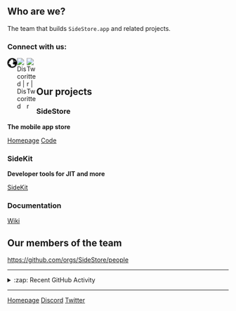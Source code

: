 <!-- 
Docs: How to use GitHub README and actions to auto-generate embedded content.
https://github.com/anuraghazra/github-readme-stats
https://www.youtube.com/watch?v=n6d4KHSKqGk
https://github.com/rahuldkjain/github-profile-readme-generator
 -->

## Who are we?

The team that builds `SideStore.app` and related projects.

### Connect with us:

<!--
[![Website](https://img.shields.io/website?label=sidestore.io&style=for-the-badge&url=https://sidestore.io)](https://sidestore.io)
[![Twitter Follow](https://img.shields.io/twitter/follow/sidestore_io?color=1DA1F2&logo=twitter&style=for-the-badge)](https://twitter.com/intent/follow?original_referer=https%3A%2F%2Fgithub.com%2Fsidestore&screen_name=sidestore)
[![GitHub Followers](https://img.shields.io/github/followers/sidestore?style=for-the-badge)]()
[![GitHub Sponsors](https://img.shields.io/github/sponsors/sidestore?style=for-the-badge
)]() 
-->

[<img align="left" alt="sidestore.io" width="22px" src="https://raw.githubusercontent.com/iconic/open-iconic/master/svg/globe.svg" />][website]
[<img align="left" alt="Discord | Discord" width="22px" src="https://cdn.jsdelivr.net/npm/simple-icons@v3/icons/discord.svg" />][discord]
[<img align="left" alt="Twitter | Twitter" width="22px" src="https://cdn.jsdelivr.net/npm/simple-icons@v3/icons/twitter.svg" />][twitter]

<br />
<br />

## Our projects

### SideStore

__The mobile app store__

[Homepage][website]
[Code][git.sidestore]

### SideKit

__Developer tools for JIT and more__

[SideKit][git.sidekit]

### Documentation

[Wiki][wiki]

## Our members of the team

https://github.com/orgs/SideStore/people

---

<details>
  <summary>:zap: Recent GitHub Activity</summary>

<!--START_SECTION:activity-->
1. 🗣 Commented on [#692](https://github.com/SideStore/SideStore/issues/692) in [SideStore/SideStore](https://github.com/SideStore/SideStore)
2. ❗️ Opened issue [#698](https://github.com/SideStore/SideStore/issues/698) in [SideStore/SideStore](https://github.com/SideStore/SideStore)
3. ❗️ Opened issue [#697](https://github.com/SideStore/SideStore/issues/697) in [SideStore/SideStore](https://github.com/SideStore/SideStore)
4. ❗️ Closed issue [#692](https://github.com/SideStore/SideStore/issues/692) in [SideStore/SideStore](https://github.com/SideStore/SideStore)
5. 🗣 Commented on [#695](https://github.com/SideStore/SideStore/issues/695) in [SideStore/SideStore](https://github.com/SideStore/SideStore)
6. ❗️ Closed issue [#695](https://github.com/SideStore/SideStore/issues/695) in [SideStore/SideStore](https://github.com/SideStore/SideStore)
7. 🗣 Commented on [#695](https://github.com/SideStore/SideStore/issues/695) in [SideStore/SideStore](https://github.com/SideStore/SideStore)
8. 🗣 Commented on [#696](https://github.com/SideStore/SideStore/issues/696) in [SideStore/SideStore](https://github.com/SideStore/SideStore)
9. 🗣 Commented on [#692](https://github.com/SideStore/SideStore/issues/692) in [SideStore/SideStore](https://github.com/SideStore/SideStore)
10. 🗣 Commented on [#692](https://github.com/SideStore/SideStore/issues/692) in [SideStore/SideStore](https://github.com/SideStore/SideStore)
11. 🗣 Commented on [#692](https://github.com/SideStore/SideStore/issues/692) in [SideStore/SideStore](https://github.com/SideStore/SideStore)
12. 🗣 Commented on [#692](https://github.com/SideStore/SideStore/issues/692) in [SideStore/SideStore](https://github.com/SideStore/SideStore)
13. 🗣 Commented on [#692](https://github.com/SideStore/SideStore/issues/692) in [SideStore/SideStore](https://github.com/SideStore/SideStore)
14. 🗣 Commented on [#695](https://github.com/SideStore/SideStore/issues/695) in [SideStore/SideStore](https://github.com/SideStore/SideStore)
15. 🗣 Commented on [#692](https://github.com/SideStore/SideStore/issues/692) in [SideStore/SideStore](https://github.com/SideStore/SideStore)
16. 🗣 Commented on [#695](https://github.com/SideStore/SideStore/issues/695) in [SideStore/SideStore](https://github.com/SideStore/SideStore)
17. 🗣 Commented on [#695](https://github.com/SideStore/SideStore/issues/695) in [SideStore/SideStore](https://github.com/SideStore/SideStore)
18. ❗️ Opened issue [#696](https://github.com/SideStore/SideStore/issues/696) in [SideStore/SideStore](https://github.com/SideStore/SideStore)
19. ❗️ Opened issue [#695](https://github.com/SideStore/SideStore/issues/695) in [SideStore/SideStore](https://github.com/SideStore/SideStore)
20. 🗣 Commented on [#555](https://github.com/SideStore/SideStore/issues/555) in [SideStore/SideStore](https://github.com/SideStore/SideStore)
<!--END_SECTION:activity-->

</details>

---

[Homepage][patreon] [Discord][discord] [Twitter][twitter]

<!--
- [Patreon][patreon]
- [OpenCollective][opencollective]
- [YouTube][youtube]
-->

[website]: https://sidestore.io
[wiki]: https://wiki.sidestore.io
[twitter]: https://twitter.com/sidestore_io
[discord]: https://discord.gg/sidestore-949183273383395328
[youtube]: https://youtube.com/TODO
[patreon]: https://www.patreon.com/SideStore
[opencollective]: https://opencollective.com/TODO
[git.sidestore]: https://github.com/SideStore/SideStore/
[git.sidekit]: https://github.com/SideStore/SideKit

